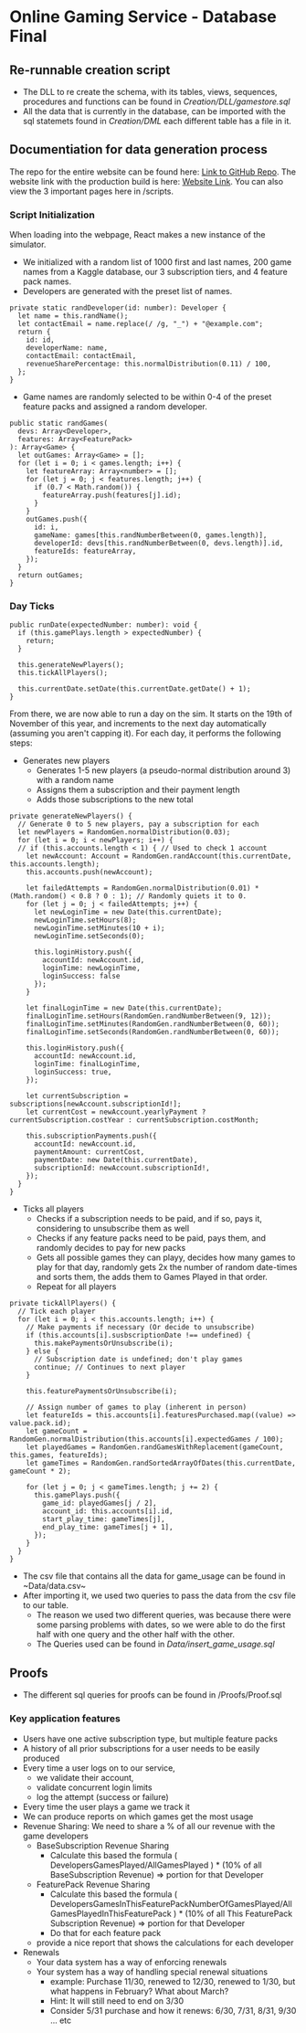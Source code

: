 # Online Gaming Service - Database Final

## Re-runnable creation script
- The DLL to re create the schema, with its tables, views, sequences, procedures and functions can be found in *Creation/DLL/gamestore.sql* 
- All the data that is currently in the database, can be imported with the sql statemets found in *Creation/DML* each different table has a file in it.

## Documentiation for data generation process

The repo for the entire website can be found here: [Link to GitHub Repo](https://github.com/Cody-Howell-Snow/data-sim-olg).
The website link with the production build is here: [Website Link](https://codydhowell.com/sims/olg/).
You can also view the 3 important pages here in /scripts.

### Script Initialization

When loading into the webpage, React makes a new instance of the simulator.
  - We initialized with a random list of 1000 first and last names, 200 game names from a Kaggle database, our 3 subscription tiers, and 4 feature pack names.
  - Developers are generated with the preset list of names.
```
private static randDeveloper(id: number): Developer {
  let name = this.randName();
  let contactEmail = name.replace(/ /g, "_") + "@example.com";
  return {
    id: id,
    developerName: name,
    contactEmail: contactEmail,
    revenueSharePercentage: this.normalDistribution(0.11) / 100,
  };
}
```
  - Game names are randomly selected to be within 0-4 of the preset feature packs and assigned a random developer.
```
public static randGames(
  devs: Array<Developer>,
  features: Array<FeaturePack>
): Array<Game> {
  let outGames: Array<Game> = [];
  for (let i = 0; i < games.length; i++) {
    let featureArray: Array<number> = [];
    for (let j = 0; j < features.length; j++) {
      if (0.7 < Math.random()) {
        featureArray.push(features[j].id);
      }
    }
    outGames.push({
      id: i,
      gameName: games[this.randNumberBetween(0, games.length)],
      developerId: devs[this.randNumberBetween(0, devs.length)].id,
      featureIds: featureArray,
    });
  }
  return outGames;
}
```

### Day Ticks

```
public runDate(expectedNumber: number): void {
  if (this.gamePlays.length > expectedNumber) {
    return;
  }

  this.generateNewPlayers();
  this.tickAllPlayers();

  this.currentDate.setDate(this.currentDate.getDate() + 1);
}
```

From there, we are now able to run a day on the sim. It starts on the 19th of November of this year, and increments to the next day automatically (assuming you aren't capping it). For each day, it performs the following steps: 
  - Generates new players
    - Generates 1-5 new players (a pseudo-normal distribution around 3) with a random name
    - Assigns them a subscription and their payment length
    - Adds those subscriptions to the new total
```
private generateNewPlayers() {
  // Generate 0 to 5 new players, pay a subscription for each
  let newPlayers = RandomGen.normalDistribution(0.03);
  for (let i = 0; i < newPlayers; i++) {
  // if (this.accounts.length < 1) { // Used to check 1 account
    let newAccount: Account = RandomGen.randAccount(this.currentDate, this.accounts.length);
    this.accounts.push(newAccount);

    let failedAttempts = RandomGen.normalDistribution(0.01) * (Math.random() < 0.8 ? 0 : 1); // Randomly quiets it to 0.
    for (let j = 0; j < failedAttempts; j++) {
      let newLoginTime = new Date(this.currentDate);
      newLoginTime.setHours(8);
      newLoginTime.setMinutes(10 + i);
      newLoginTime.setSeconds(0);

      this.loginHistory.push({
        accountId: newAccount.id, 
        loginTime: newLoginTime, 
        loginSuccess: false
      });
    }

    let finalLoginTime = new Date(this.currentDate);
    finalLoginTime.setHours(RandomGen.randNumberBetween(9, 12));
    finalLoginTime.setMinutes(RandomGen.randNumberBetween(0, 60));
    finalLoginTime.setSeconds(RandomGen.randNumberBetween(0, 60));

    this.loginHistory.push({
      accountId: newAccount.id,
      loginTime: finalLoginTime,
      loginSuccess: true,
    });

    let currentSubscription = subscriptions[newAccount.subscriptionId!];
    let currentCost = newAccount.yearlyPayment ? currentSubscription.costYear : currentSubscription.costMonth;

    this.subscriptionPayments.push({
      accountId: newAccount.id,
      paymentAmount: currentCost,
      paymentDate: new Date(this.currentDate),
      subscriptionId: newAccount.subscriptionId!,
    });
  }
}
```
  - Ticks all players
    - Checks if a subscription needs to be paid, and if so, pays it, considering to unsubscribe them as well
    - Checks if any feature packs need to be paid, pays them, and randomly decides to pay for new packs
    - Gets all possible games they can playy, decides how many games to play for that day, randomly gets 2x the number of random date-times and sorts them, the adds them to Games Played in that order.
    - Repeat for all players
```
private tickAllPlayers() {
  // Tick each player
  for (let i = 0; i < this.accounts.length; i++) {
    // Make payments if necessary (Or decide to unsubscribe)
    if (this.accounts[i].susbscriptionDate !== undefined) {
      this.makePaymentsOrUnsubscribe(i);
    } else {
      // Subscription date is undefined; don't play games
      continue; // Continues to next player
    }

    this.featurePaymentsOrUnsubscribe(i);

    // Assign number of games to play (inherent in person)
    let featureIds = this.accounts[i].featuresPurchased.map((value) => value.pack.id);
    let gameCount = RandomGen.normalDistribution(this.accounts[i].expectedGames / 100);
    let playedGames = RandomGen.randGamesWithReplacement(gameCount, this.games, featureIds);
    let gameTimes = RandomGen.randSortedArrayOfDates(this.currentDate, gameCount * 2);

    for (let j = 0; j < gameTimes.length; j += 2) {
      this.gamePlays.push({
        game_id: playedGames[j / 2],
        account_id: this.accounts[i].id,
        start_play_time: gameTimes[j],
        end_play_time: gameTimes[j + 1],
      });
    }
  }
}
```

- The csv file that contains all the data for game_usage can be found in ~Data/data.csv~
- After importing it, we used two queries to pass the data from the csv file to our table. 
  - The reason we used two different queries, was because there were some parsing problems with dates, so we were able to do the first half with one query and the other half with the other.
  - The Queries used can be found in *Data/insert_game_usage.sql* 

## Proofs
- The different sql queries for proofs can be found in /Proofs/Proof.sql
### Key application features
- Users have one active subscription type, but multiple feature packs
- A history of all prior subscriptions for a user needs to be easily produced
- Every time a user logs on to our service, 
    - we validate their account, 
    - validate concurrent login limits
    - log the attempt (success or failure)
- Every time the user plays a game we track it
- We can produce reports on which games get the most usage
- Revenue Sharing:  We need to share a % of all our revenue with the game developers
    - BaseSubscription Revenue Sharing
        - Calculate this based the formula
        ( DevelopersGamesPlayed/AllGamesPlayed ) * (10% of all BaseSubscription Revenue) => portion for that Developer
    - FeaturePack Revenue Sharing
        - Calculate this based the formula
        ( DevelopersGamesInThisFeaturePackNumberOfGamesPlayed/AllGamesPlayedInThisFeaturePack ) * (10% of all This FeaturePack Subscription Revenue) => portion for that Developer
        - Do that for each feature pack
    - provide a nice report that shows the calculations for each developer
- Renewals
    - Your data system has a way of enforcing renewals
    - Your system has a way of handling special renewal situations
        - example:  Purchase 11/30, renewed to 12/30, renewed to 1/30, but what happens in February?  What about March?
        - Hint: It will still need to end on 3/30
        - Consider 5/31 purchase and how it renews: 6/30, 7/31, 8/31, 9/30 ... etc
